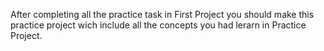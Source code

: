 After completing all the practice task in First Project you should make this practice project wich include all the concepts you had lerarn in Practice Project.
